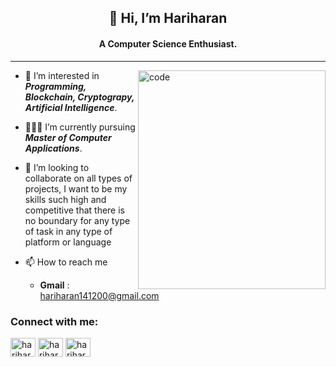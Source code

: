 

<!-- - 👋 Hi, I’m **_Hariharan_**. -->
<h2 align="center"> 👋 Hi, I’m <b>Hariharan</b> </h2>
<h4 align="center"><b>A Computer Science Enthusiast.</b> </h4>

---
<img src="https://media.giphy.com/media/u1WhXLjwgcXpHJBMRM/giphy.gif" alt="code" align="right" width=300 height=350 >

- 👀 I’m interested in **_Programming, Blockchain, Cryptograpy, Artificial Intelligence_**.

- 👨🏻‍🎓 I’m currently pursuing **_Master of Computer Applications_**.


- 💞 I’m looking to collaborate on all types of projects, I want to be my skills such high and competitive that there is no boundary for any type of task in any type of platform or language


- 📫 How to reach me

    - **Gmail** : hariharan141200@gmail.com

<h3 align="left">Connect with me:</h3>

<a href="https://www.linkedin.com/in/hariharan1412" target="blank"><img align="center" src="https://raw.githubusercontent.com/rahuldkjain/github-profile-readme-generator/master/src/images/icons/Social/linked-in-alt.svg" alt="hariharan" height="30" width="40" /></a> <a href="https://www.hackerrank.com/hariharan141200" target="blank"><img align="center" src="https://raw.githubusercontent.com/rahuldkjain/github-profile-readme-generator/master/src/images/icons/Social/hackerrank.svg" alt="hariharan" height="30" width="40" /></a> <a href="https://stackoverflow.com/users/13636586/hariharan" target="blank"><img align="center" src="https://user-images.githubusercontent.com/51135395/204615845-735bfbce-c0bf-45ff-85b1-c7b3509f6a9d.png" alt="hariharan" height="30" width="40" /></a>



<!---
hariharan1412/hariharan1412 is a ✨ special ✨ repository because its `README.md` (this file) appears on your GitHub profile.
You can click the Preview link to take a look at your changes.
--->
